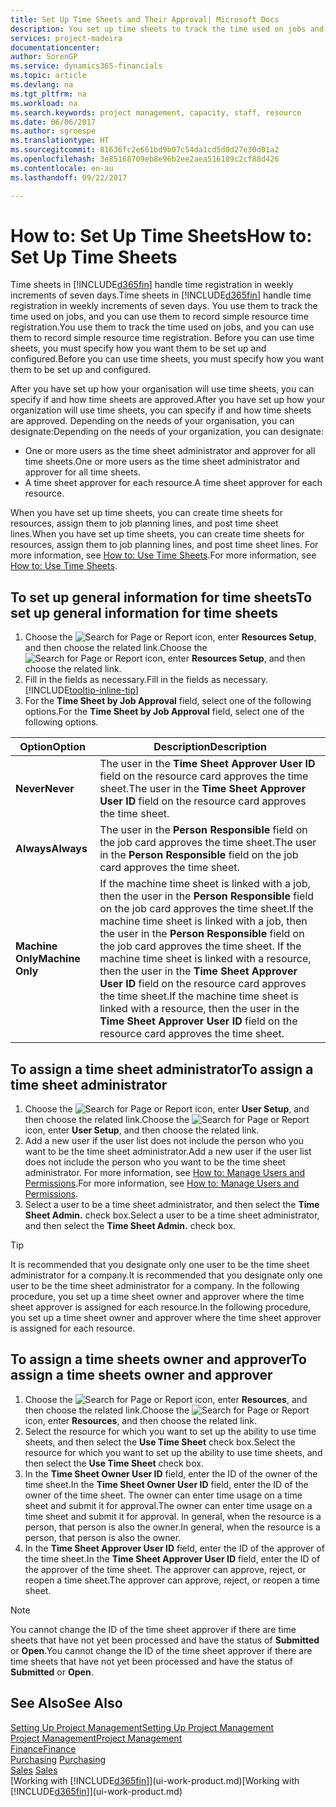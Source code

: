 ```yaml
---
title: Set Up Time Sheets and Their Approval| Microsoft Docs
description: You set up time sheets to track the time used on jobs and using resources, helping you with project management, staffing, and capacity
services: project-madeira
documentationcenter: 
author: SorenGP
ms.service: dynamics365-financials
ms.topic: article
ms.devlang: na
ms.tgt_pltfrm: na
ms.workload: na
ms.search.keywords: project management, capacity, staff, resource
ms.date: 06/06/2017
ms.author: sgroespe
ms.translationtype: HT
ms.sourcegitcommit: 81636fc2e661bd9b07c54da1cd5d0d27e30d01a2
ms.openlocfilehash: 3e85168709eb8e96b2ee2aea516189c2cf88d426
ms.contentlocale: en-au
ms.lasthandoff: 09/22/2017

---
```

# <a name="how-to-set-up-time-sheets"></a><span data-ttu-id="ef95c-103">How to: Set Up Time Sheets</span><span class="sxs-lookup"><span data-stu-id="ef95c-103">How to: Set Up Time Sheets</span></span>
<span data-ttu-id="ef95c-104">Time sheets in [!INCLUDE[d365fin](includes/d365fin_md.md)] handle time registration in weekly increments of seven days.</span><span class="sxs-lookup"><span data-stu-id="ef95c-104">Time sheets in [!INCLUDE[d365fin](includes/d365fin_md.md)] handle time registration in weekly increments of seven days.</span></span> <span data-ttu-id="ef95c-105">You use them to track the time used on jobs, and you can use them to record simple resource time registration.</span><span class="sxs-lookup"><span data-stu-id="ef95c-105">You use them to track the time used on jobs, and you can use them to record simple resource time registration.</span></span> <span data-ttu-id="ef95c-106">Before you can use time sheets, you must specify how you want them to be set up and configured.</span><span class="sxs-lookup"><span data-stu-id="ef95c-106">Before you can use time sheets, you must specify how you want them to be set up and configured.</span></span>

<span data-ttu-id="ef95c-107">After you have set up how your organisation will use time sheets, you can specify if and how time sheets are approved.</span><span class="sxs-lookup"><span data-stu-id="ef95c-107">After you have set up how your organization will use time sheets, you can specify if and how time sheets are approved.</span></span> <span data-ttu-id="ef95c-108">Depending on the needs of your organisation, you can designate:</span><span class="sxs-lookup"><span data-stu-id="ef95c-108">Depending on the needs of your organization, you can designate:</span></span>

* <span data-ttu-id="ef95c-109">One or more users as the time sheet administrator and approver for all time sheets.</span><span class="sxs-lookup"><span data-stu-id="ef95c-109">One or more users as the time sheet administrator and approver for all time sheets.</span></span>
* <span data-ttu-id="ef95c-110">A time sheet approver for each resource.</span><span class="sxs-lookup"><span data-stu-id="ef95c-110">A time sheet approver for each resource.</span></span>

<span data-ttu-id="ef95c-111">When you have set up time sheets, you can create time sheets for resources, assign them to job planning lines, and post time sheet lines.</span><span class="sxs-lookup"><span data-stu-id="ef95c-111">When you have set up time sheets, you can create time sheets for resources, assign them to job planning lines, and post time sheet lines.</span></span> <span data-ttu-id="ef95c-112">For more information, see [How to: Use Time Sheets](projects-how-use-time-sheets.md).</span><span class="sxs-lookup"><span data-stu-id="ef95c-112">For more information, see [How to: Use Time Sheets](projects-how-use-time-sheets.md).</span></span>

## <a name="to-set-up-general-information-for-time-sheets"></a><span data-ttu-id="ef95c-113">To set up general information for time sheets</span><span class="sxs-lookup"><span data-stu-id="ef95c-113">To set up general information for time sheets</span></span>
1. <span data-ttu-id="ef95c-114">Choose the ![Search for Page or Report](media/ui-search/search_small.png "Search for Page or Report icon") icon, enter **Resources Setup**, and then choose the related link.</span><span class="sxs-lookup"><span data-stu-id="ef95c-114">Choose the ![Search for Page or Report](media/ui-search/search_small.png "Search for Page or Report icon") icon, enter **Resources Setup**, and then choose the related link.</span></span>  
2. <span data-ttu-id="ef95c-115">Fill in the fields as necessary.</span><span class="sxs-lookup"><span data-stu-id="ef95c-115">Fill in the fields as necessary.</span></span> [!INCLUDE[tooltip-inline-tip](includes/tooltip-inline-tip_md.md)]
3. <span data-ttu-id="ef95c-116">For the **Time Sheet by Job Approval** field, select one of the following options.</span><span class="sxs-lookup"><span data-stu-id="ef95c-116">For the **Time Sheet by Job Approval** field, select one of the following options.</span></span>

| <span data-ttu-id="ef95c-117">Option</span><span class="sxs-lookup"><span data-stu-id="ef95c-117">Option</span></span> | <span data-ttu-id="ef95c-118">Description</span><span class="sxs-lookup"><span data-stu-id="ef95c-118">Description</span></span> |
| --- | --- |
| <span data-ttu-id="ef95c-119">**Never**</span><span class="sxs-lookup"><span data-stu-id="ef95c-119">**Never**</span></span> |<span data-ttu-id="ef95c-120">The user in the **Time Sheet Approver User ID** field on the resource card approves the time sheet.</span><span class="sxs-lookup"><span data-stu-id="ef95c-120">The user in the **Time Sheet Approver User ID** field on the resource card approves the time sheet.</span></span> |
| <span data-ttu-id="ef95c-121">**Always**</span><span class="sxs-lookup"><span data-stu-id="ef95c-121">**Always**</span></span> |<span data-ttu-id="ef95c-122">The user in the **Person Responsible** field on the job card approves the time sheet.</span><span class="sxs-lookup"><span data-stu-id="ef95c-122">The user in the **Person Responsible** field on the job card approves the time sheet.</span></span> |
| <span data-ttu-id="ef95c-123">**Machine Only**</span><span class="sxs-lookup"><span data-stu-id="ef95c-123">**Machine Only**</span></span> |<span data-ttu-id="ef95c-124">If the machine time sheet is linked with a job, then the user in the **Person Responsible** field on the job card approves the time sheet.</span><span class="sxs-lookup"><span data-stu-id="ef95c-124">If the machine time sheet is linked with a job, then the user in the **Person Responsible** field on the job card approves the time sheet.</span></span> <span data-ttu-id="ef95c-125">If the machine time sheet is linked with a resource, then the user in the **Time Sheet Approver User ID** field on the resource card approves the time sheet.</span><span class="sxs-lookup"><span data-stu-id="ef95c-125">If the machine time sheet is linked with a resource, then the user in the **Time Sheet Approver User ID** field on the resource card approves the time sheet.</span></span> |

## <a name="to-assign-a-time-sheet-administrator"></a><span data-ttu-id="ef95c-126">To assign a time sheet administrator</span><span class="sxs-lookup"><span data-stu-id="ef95c-126">To assign a time sheet administrator</span></span>
1. <span data-ttu-id="ef95c-127">Choose the ![Search for Page or Report](media/ui-search/search_small.png "Search for Page or Report icon") icon, enter **User Setup**, and then choose the related link.</span><span class="sxs-lookup"><span data-stu-id="ef95c-127">Choose the ![Search for Page or Report](media/ui-search/search_small.png "Search for Page or Report icon") icon, enter **User Setup**, and then choose the related link.</span></span>  
2. <span data-ttu-id="ef95c-128">Add a new user if the user list does not include the person who you want to be the time sheet administrator.</span><span class="sxs-lookup"><span data-stu-id="ef95c-128">Add a new user if the user list does not include the person who you want to be the time sheet administrator.</span></span> <span data-ttu-id="ef95c-129">For more information, see [How to: Manage Users and Permissions](ui-how-users-permissions.md).</span><span class="sxs-lookup"><span data-stu-id="ef95c-129">For more information, see [How to: Manage Users and Permissions](ui-how-users-permissions.md).</span></span>
3. <span data-ttu-id="ef95c-130">Select a user to be a time sheet administrator, and then select the **Time Sheet Admin.** check box.</span><span class="sxs-lookup"><span data-stu-id="ef95c-130">Select a user to be a time sheet administrator, and then select the **Time Sheet Admin.** check box.</span></span>  

> [!TIP]  
>   <span data-ttu-id="ef95c-131">It is recommended that you designate only one user to be the time sheet administrator for a company.</span><span class="sxs-lookup"><span data-stu-id="ef95c-131">It is recommended that you designate only one user to be the time sheet administrator for a company.</span></span> <span data-ttu-id="ef95c-132">In the following procedure, you set up a time sheet owner and approver where the time sheet approver is assigned for each resource.</span><span class="sxs-lookup"><span data-stu-id="ef95c-132">In the following procedure, you set up a time sheet owner and approver where the time sheet approver is assigned for each resource.</span></span>  

## <a name="to-assign-a-time-sheets-owner-and-approver"></a><span data-ttu-id="ef95c-133">To assign a time sheets owner and approver</span><span class="sxs-lookup"><span data-stu-id="ef95c-133">To assign a time sheets owner and approver</span></span>
1. <span data-ttu-id="ef95c-134">Choose the ![Search for Page or Report](media/ui-search/search_small.png "Search for Page or Report icon") icon, enter **Resources**, and then choose the related link.</span><span class="sxs-lookup"><span data-stu-id="ef95c-134">Choose the ![Search for Page or Report](media/ui-search/search_small.png "Search for Page or Report icon") icon, enter **Resources**, and then choose the related link.</span></span>
2. <span data-ttu-id="ef95c-135">Select the resource for which you want to set up the ability to use time sheets, and then select the **Use Time Sheet** check box.</span><span class="sxs-lookup"><span data-stu-id="ef95c-135">Select the resource for which you want to set up the ability to use time sheets, and then select the **Use Time Sheet** check box.</span></span>  
3. <span data-ttu-id="ef95c-136">In the **Time Sheet Owner User ID** field, enter the ID of the owner of the time sheet.</span><span class="sxs-lookup"><span data-stu-id="ef95c-136">In the **Time Sheet Owner User ID** field, enter the ID of the owner of the time sheet.</span></span> <span data-ttu-id="ef95c-137">The owner can enter time usage on a time sheet and submit it for approval.</span><span class="sxs-lookup"><span data-stu-id="ef95c-137">The owner can enter time usage on a time sheet and submit it for approval.</span></span> <span data-ttu-id="ef95c-138">In general, when the resource is a person, that person is also the owner.</span><span class="sxs-lookup"><span data-stu-id="ef95c-138">In general, when the resource is a person, that person is also the owner.</span></span>  
4. <span data-ttu-id="ef95c-139">In the **Time Sheet Approver User ID** field, enter the ID of the approver of the time sheet.</span><span class="sxs-lookup"><span data-stu-id="ef95c-139">In the **Time Sheet Approver User ID** field, enter the ID of the approver of the time sheet.</span></span> <span data-ttu-id="ef95c-140">The approver can approve, reject, or reopen a time sheet.</span><span class="sxs-lookup"><span data-stu-id="ef95c-140">The approver can approve, reject, or reopen a time sheet.</span></span>  

> [!NOTE]  
>   <span data-ttu-id="ef95c-141">You cannot change the ID of the time sheet approver if there are time sheets that have not yet been processed and have the status of **Submitted** or **Open**.</span><span class="sxs-lookup"><span data-stu-id="ef95c-141">You cannot change the ID of the time sheet approver if there are time sheets that have not yet been processed and have the status of **Submitted** or **Open**.</span></span>

## <a name="see-also"></a><span data-ttu-id="ef95c-142">See Also</span><span class="sxs-lookup"><span data-stu-id="ef95c-142">See Also</span></span>
[<span data-ttu-id="ef95c-143">Setting Up Project Management</span><span class="sxs-lookup"><span data-stu-id="ef95c-143">Setting Up Project Management</span></span>](projects-setup-projects.md)  
[<span data-ttu-id="ef95c-144">Project Management</span><span class="sxs-lookup"><span data-stu-id="ef95c-144">Project Management</span></span>](projects-manage-projects.md)  
[<span data-ttu-id="ef95c-145">Finance</span><span class="sxs-lookup"><span data-stu-id="ef95c-145">Finance</span></span>](finance.md)  
<span data-ttu-id="ef95c-146">[Purchasing](purchasing-manage-purchasing.md)       </span><span class="sxs-lookup"><span data-stu-id="ef95c-146">[Purchasing](purchasing-manage-purchasing.md)       </span></span>  
<span data-ttu-id="ef95c-147">[Sales](sales-manage-sales.md)    </span><span class="sxs-lookup"><span data-stu-id="ef95c-147">[Sales](sales-manage-sales.md)    </span></span>  
<span data-ttu-id="ef95c-148">[Working with [!INCLUDE[d365fin](includes/d365fin_md.md)]](ui-work-product.md)</span><span class="sxs-lookup"><span data-stu-id="ef95c-148">[Working with [!INCLUDE[d365fin](includes/d365fin_md.md)]](ui-work-product.md)</span></span>  

